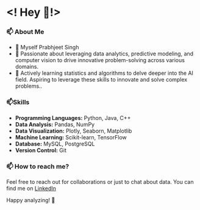 # <! Hey 👋!>
### 📫 About Me
- 👋 Myself Prabhjeet Singh
- 👀 Passionate about leveraging data analytics, predictive modeling, and computer vision to drive innovative problem-solving across various domains.
- 🌱 Actively learning statistics and algorithms to delve deeper into the AI field. Aspiring to leverage these skills to innovate and solve complex problems..


### 📫Skills
- **Programming Languages:** Python, Java, C++
- **Data Analysis:** Pandas, NumPy
- **Data Visualization:** Plotly, Seaborn, Matplotlib
- **Machine Learning:** Scikit-learn, TensorFlow
- **Database:** MySQL, PostgreSQL
- **Version Control:** Git


### 📫 How to reach me?
Feel free to reach out for collaborations or just to chat about data. You can find me on [LinkedIn]([your-linkedin-profile](https://www.linkedin.com/in/prabhjeetsingh95/))

Happy analyzing! 🚀

